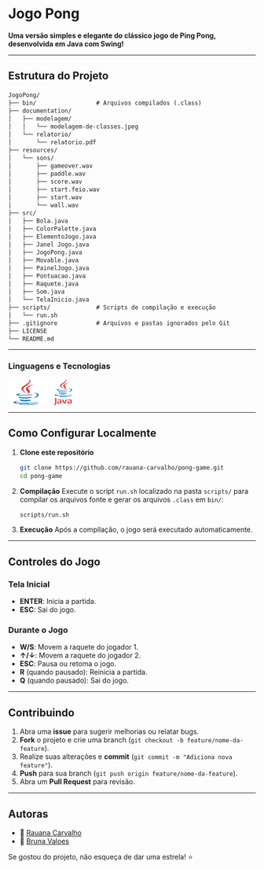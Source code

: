 # Jogo Pong

**Uma versão simples e elegante do clássico jogo de Ping Pong, desenvolvida em Java com Swing!**

---

## Estrutura do Projeto
```
JogoPong/               
├── bin/                 # Arquivos compilados (.class)
├── documentation/       
│   ├── modelagem/       
│   │   └── modelagem-de-classes.jpeg
│   └── relatorio/       
│       └── relatorio.pdf
├── resources/           
│   └── sons/            
│       ├── gameover.wav
│       ├── paddle.wav
│       ├── score.wav
│       ├── start.feio.wav
│       ├── start.wav
│       └── wall.wav
├── src/                 
│   ├── Bola.java
│   ├── ColorPalette.java
│   ├── ElementoJogo.java
│   ├── Janel Jogo.java
│   ├── JogoPong.java
│   ├── Movable.java
│   ├── PainelJogo.java
│   ├── Pontuacao.java
│   ├── Raquete.java
│   ├── Som.java
│   └── TelaInicio.java
├── scripts/             # Scripts de compilação e execução
│   └── run.sh
├── .gitignore           # Arquivos e pastas ignorados pelo Git
├── LICENSE              
└── README.md   
```

---

### Linguagens e Tecnologias

<a href="https://www.java.com/" target="_blank" alt="Java"><img align="center" alt="Java" height="54" width="72" src="https://raw.githubusercontent.com/devicons/devicon/master/icons/java/java-original.svg"></a>
<a href="https://docs.oracle.com/javase/8/docs/api/javax/swing/package-summary.html" target="_blank" alt="Swing"><img align="center" alt="Swing" height="54" width="72" src="https://raw.githubusercontent.com/devicons/devicon/master/icons/java/java-original-wordmark.svg"></a>

---

## Como Configurar Localmente

1. **Clone este repositório**
   ```bash
   git clone https://github.com/rauana-carvalho/pong-game.git
   cd pong-game
   ```
2. **Compilação**
   Execute o script `run.sh` localizado na pasta `scripts/` para compilar os arquivos fonte e gerar os arquivos `.class` em `bin/`:

   ```bash
   scripts/run.sh
   ```
3. **Execução**
   Após a compilação, o jogo será executado automaticamente.

---

## Controles do Jogo

### Tela Inicial

- **ENTER**: Inicia a partida.
- **ESC**: Sai do jogo.

### Durante o Jogo

- **W/S**: Movem a raquete do jogador 1.
- **↑/↓**: Movem a raquete do jogador 2.
- **ESC**: Pausa ou retoma o jogo.
- **R** (quando pausado): Reinicia a partida.
- **Q** (quando pausado): Sai do jogo.

---

## Contribuindo

1. Abra uma **issue** para sugerir melhorias ou relatar bugs.
2. **Fork** o projeto e crie uma branch (`git checkout -b feature/nome-da-feature`).
3. Realize suas alterações e **commit** (`git commit -m "Adiciona nova feature"`).
4. **Push** para sua branch (`git push origin feature/nome-da-feature`).
5. Abra um **Pull Request** para revisão.

---

## Autoras

- 🍅 [Rauana Carvalho](https://github.com/rauanacarvalho)
- 🍓 [Bruna Valoes](https://github.com/bruvaloes)

Se gostou do projeto, não esqueça de dar uma estrela! ⭐
